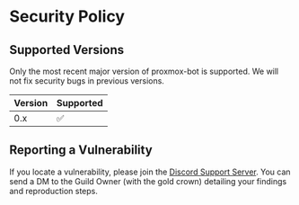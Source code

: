 # Security Policy

## Supported Versions

Only the most recent major version of proxmox-bot is supported.  We will not fix security bugs in previous versions.

| Version | Supported          |
| ------- | ------------------ |
| 0.x     | :white_check_mark: |

## Reporting a Vulnerability

If you locate a vulnerability, please join the [Discord Support Server](https://discord.gg/FpDjFEQ).  You can send a DM to the Guild Owner (with the gold crown) detailing your findings and reproduction steps.
